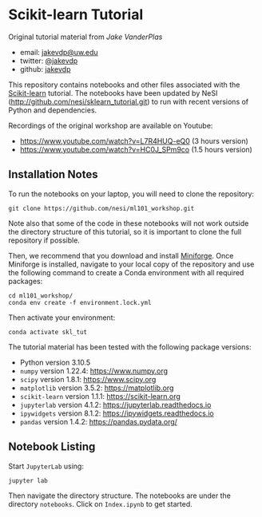 # Scikit-learn Tutorial

Original tutorial material from *Jake VanderPlas*

- email: <jakevdp@uw.edu>
- twitter: [@jakevdp](https://twitter.com/jakevdp)
- github: [jakevdp](http://github.com/jakevdp)

This repository contains notebooks and other files associated with the [Scikit-learn](http://scikit-learn.org) tutorial.
The notebooks have been updated by NeSI (http://github.com/nesi/sklearn_tutorial.git) to run with recent versions of Python and dependencies.

Recordings of the original workshop are available on Youtube:

- https://www.youtube.com/watch?v=L7R4HUQ-eQ0 (3 hours version)
- https://www.youtube.com/watch?v=HC0J_SPm9co (1.5 hours version)


## Installation Notes

To run the notebooks on your laptop, you will need to clone the repository:

```
git clone https://github.com/nesi/ml101_workshop.git
```

Note also that some of the code in these notebooks will not work outside the directory structure of this tutorial, so it is important to clone the full repository if possible.

Then, we recommend that you download and install [Miniforge](https://github.com/conda-forge/miniforge).
Once Miniforge is installed, navigate to your local copy of the repository and use the following command to create a Conda environment with all required packages:

```
cd ml101_workshop/
conda env create -f environment.lock.yml
```

Then activate your environment:

```
conda activate skl_tut
```

The tutorial material has been tested with the following package versions:

- Python version 3.10.5
- `numpy` version 1.22.4: https://www.numpy.org
- `scipy` version 1.8.1: https://www.scipy.org
- `matplotlib` version 3.5.2: https://matplotlib.org
- `scikit-learn` version 1.1.1: https://scikit-learn.org
- `jupyterlab` version 4.1.2: https://jupyterlab.readthedocs.io
- `ipywidgets` version 8.1.2: https://ipywidgets.readthedocs.io
- `pandas` version 1.4.2: https://pandas.pydata.org/


## Notebook Listing

Start `JupyterLab` using:

```
jupyter lab 
```

Then navigate the directory structure.
The notebooks are under the directory `notebooks`.
Click on `Index.ipynb` to get started.
